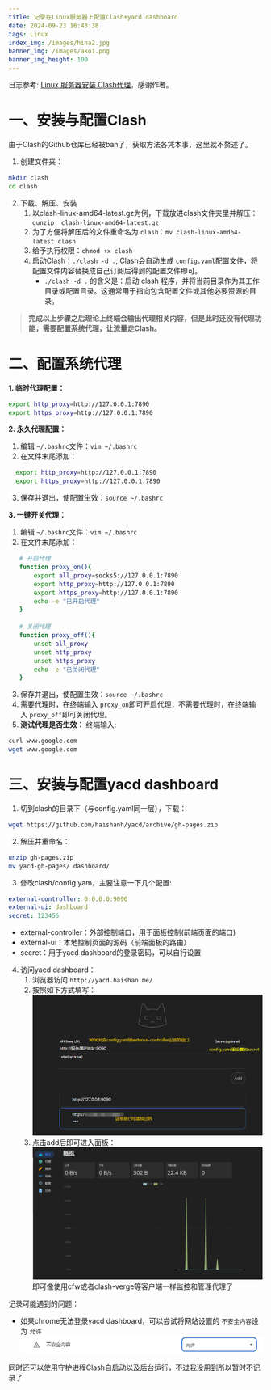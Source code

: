 ```yaml
---
title: 记录在Linux服务器上配置Clash+yacd dashboard
date: 2024-09-23 16:43:38
tags: Linux
index_img: /images/hina2.jpg
banner_img: /images/ako1.png
banner_img_height: 100
---
```

<!-- <script src="https://fastly.jsdelivr.net/gh/misaka0502/live2d-widget@latest/autoload.js"></script> -->
<script src="/live2d-widget/autoload.js"></script>

日志参考: [Linux 服务器安装 Clash代理](https://blog.myxuechao.com/post/36)，感谢作者。

# 一、安装与配置Clash

由于Clash的Github仓库已经被ban了，获取方法各凭本事，这里就不赘述了。

1. 创建文件夹：

```bash
mkdir clash
cd clash
```

2. 下载、解压、安装
   1. 以clash-linux-amd64-latest.gz为例，下载放进clash文件夹里并解压：`gunzip  clash-linux-amd64-latest.gz`
   2. 为了方便将解压后的文件重命名为 `clash`：`mv clash-linux-amd64-latest clash`
   3. 给予执行权限：`chmod +x clash`
   4. 启动Clash：`./clash -d .`, Clash会自动生成 `config.yaml`配置文件，将配置文件内容替换成自己订阅后得到的配置文件即可。
      - `./clash -d .` 的含义是：启动 clash 程序，并将当前目录作为其工作目录或配置目录。这通常用于指向包含配置文件或其他必要资源的目录。

> **完成以上步骤之后理论上终端会输出代理相关内容，但是此时还没有代理功能，需要配置系统代理，让流量走Clash。**

# 二、配置系统代理

**1. 临时代理配置：**

```bash
export http_proxy=http://127.0.0.1:7890
export https_proxy=http://127.0.0.1:7890
```

**2. 永久代理配置：**

1. 编辑 `~/.bashrc`文件：`vim ~/.bashrc`
2. 在文件末尾添加：

```bash
  export http_proxy=http://127.0.0.1:7890
  export https_proxy=http://127.0.0.1:7890
```

3. 保存并退出，使配置生效：`source ~/.bashrc`

**3. 一键开关代理：**

1. 编辑 `~/.bashrc`文件：`vim ~/.bashrc`
2. 在文件末尾添加：

```bash
   # 开启代理
   function proxy_on(){
       export all_proxy=socks5://127.0.0.1:7890
       export http_proxy=http://127.0.0.1:7890
       export https_proxy=http://127.0.0.1:7890
       echo -e "已开启代理"
   }

   # 关闭代理
   function proxy_off(){
       unset all_proxy
       unset http_proxy
       unset https_proxy
       echo -e "已关闭代理"
   }
```

3. 保存并退出，使配置生效：`source ~/.bashrc`
4. 需要代理时，在终端输入 `proxy_on`即可开启代理，不需要代理时，在终端输入 `proxy_off`即可关闭代理。
5. **测试代理是否生效：**
   终端输入:

```bash
curl www.google.com
wget www.google.com
```

# 三、安装与配置yacd dashboard

1. 切到clash的目录下（与config.yaml同一层），下载：

```bash
wget https://github.com/haishanh/yacd/archive/gh-pages.zip
```

2. 解压并重命名：

```bash
unzip gh-pages.zip
mv yacd-gh-pages/ dashboard/
```

3. 修改clash/config.yam，主要注意一下几个配置:

```yaml
external-controller: 0.0.0.0:9090
external-ui: dashboard
secret: 123456
```

- external-controller：外部控制端口，用于面板控制(前端页面的端口)
- external-ui：本地控制页面的源码（前端面板的路由）
- secret：用于yacd dashboard的登录密码，可以自行设置

4. 访问yacd dashboard：
   1. 浏览器访问 `http://yacd.haishan.me/`
   2. 按照如下方式填写：
      ![yacd](images/yacd.png)
   3. 点击add后即可进入面板：
      ![dashboard](images/dashboard.png)
      即可像使用cfw或者clash-verge等客户端一样监控和管理代理了

记录可能遇到的问题：

- 如果chrome无法登录yacd dashboard，可以尝试将网站设置的 `不安全内容`设为 `允许`
  ![网站设置](images/setting1.png)

同时还可以使用守护进程Clash自启动以及后台运行，不过我没用到所以暂时不记录了
